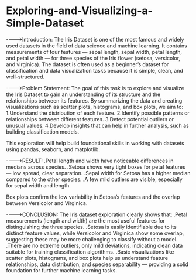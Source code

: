 # Exploring-and-Visualizing-a-Simple-Dataset

---->Introduction:
             The Iris Dataset is one of the most famous and widely used datasets in the field of data science and machine learning. It contains measurements of four features — sepal length, sepal width, petal length, and petal width — for three species of the Iris flower (setosa, versicolor, and virginica). The dataset is often used as a beginner’s dataset for classification and data visualization tasks because it is simple, clean, and well-structured.

---->Problem Statement:
                  The goal of this task is to explore and visualize the Iris Dataset to gain an understanding of its structure and the relationships between its features. By summarizing the data and creating visualizations such as scatter plots, histograms, and box plots, we aim to:
1.Understand the distribution of each feature.
2.Identify possible patterns or relationships between different features.
3.Detect potential outliers or unusual values.
4.Develop insights that can help in further analysis, such as building classification models.

This exploration will help build foundational skills in working with datasets using pandas, seaborn, and matplotlib.

---->RESULT:
.Petal length and width have noticeable differences in medians across species.
.Setosa shows very tight boxes for petal features — low spread, clear separation.
.Sepal width for Setosa has a higher median compared to the other species.
.A few mild outliers are visible, especially for sepal width and length.

Box plots confirm the low variability in Setosa’s features and the overlap between Versicolor and Virginica.

---->CONCLUSION:
The Iris dataset exploration clearly shows that:
.Petal measurements (length and width) are the most useful features for distinguishing the three species.
.Setosa is easily identifiable due to its distinct feature values, while Versicolor and Virginica show some overlap, suggesting these may be more challenging to classify without a model.
.There are no extreme outliers, only mild deviations, indicating clean data suitable for training classification algorithms.
.Basic visualizations like scatter plots, histograms, and box plots help us understand feature relationships, data distribution, and species separability — providing a solid foundation for further machine learning tasks.



